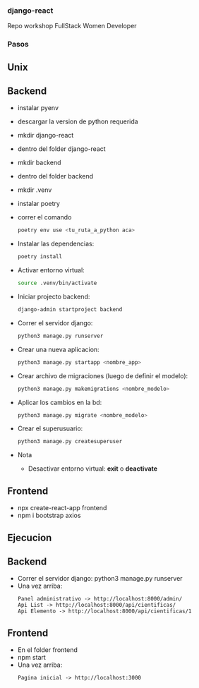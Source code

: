 ### django-react

Repo workshop FullStack Women Developer

### Pasos

## Unix
## Backend
- instalar pyenv
- descargar la version de python requerida
- mkdir django-react
- dentro del folder django-react
- mkdir backend
- dentro del folder backend
- mkdir .venv
- instalar poetry
- correr el comando
    ```bash
    poetry env use <tu_ruta_a_python aca>
    ```
- Instalar las dependencias:
    ```bash
    poetry install
    ```
- Activar entorno virtual:
    ```bash
    source .venv/bin/activate
    ```
- Iniciar projecto backend:
    ```bash
    django-admin startproject backend
    ```
- Correr el servidor django:
    ```bash
    python3 manage.py runserver
    ```
- Crear una nueva aplicacion:
    ```bash
    python3 manage.py startapp <nombre_app>
    ```
- Crear archivo de migraciones (luego de definir el modelo):
    ```bash
    python3 manage.py makemigrations <nombre_modelo>
    ```
- Aplicar los cambios en la bd:
    ```bash
    python3 manage.py migrate <nombre_modelo>
    ```
- Crear el superusuario:
    ```bash
    python3 manage.py createsuperuser
    ```

- Nota
    - Desactivar entorno virtual:
        **exit** o **deactivate**
## Frontend
- npx create-react-app frontend
- npm i bootstrap axios


## Ejecucion

## Backend
- Correr el servidor django:
python3 manage.py runserver
- Una vez arriba:
    ```
    Panel administrativo -> http://localhost:8000/admin/
    Api List -> http://localhost:8000/api/cientificas/
    Api Elemento -> http://localhost:8000/api/cientificas/1
    ```
## Frontend
- En el folder frontend
- npm start
- Una vez arriba:
    ```
    Pagina inicial -> http://localhost:3000
    ```